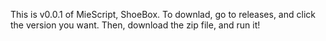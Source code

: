 This is v0.0.1 of MieScript, ShoeBox. To downlad, go to releases, and click the version you want. Then, download the zip file, and run it!
